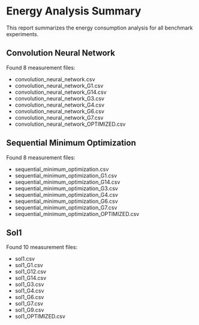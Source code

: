 # Energy Analysis Summary

This report summarizes the energy consumption analysis for all benchmark experiments.

## Convolution Neural Network

Found 8 measurement files:
- convolution_neural_network.csv
- convolution_neural_network_G1.csv
- convolution_neural_network_G14.csv
- convolution_neural_network_G3.csv
- convolution_neural_network_G4.csv
- convolution_neural_network_G6.csv
- convolution_neural_network_G7.csv
- convolution_neural_network_OPTIMIZED.csv

## Sequential Minimum Optimization

Found 8 measurement files:
- sequential_minimum_optimization.csv
- sequential_minimum_optimization_G1.csv
- sequential_minimum_optimization_G14.csv
- sequential_minimum_optimization_G3.csv
- sequential_minimum_optimization_G4.csv
- sequential_minimum_optimization_G6.csv
- sequential_minimum_optimization_G7.csv
- sequential_minimum_optimization_OPTIMIZED.csv

## Sol1

Found 10 measurement files:
- sol1.csv
- sol1_G1.csv
- sol1_G12.csv
- sol1_G14.csv
- sol1_G3.csv
- sol1_G4.csv
- sol1_G6.csv
- sol1_G7.csv
- sol1_G9.csv
- sol1_OPTIMIZED.csv

